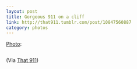 ```yaml
---
layout: post
title: Gorgeous 911 on a cliff
link: http://that911.tumblr.com/post/10847560887
category: photos
---
```


<p><a href="http://that911.tumblr.com/post/10847560887">Photo</a>:</p>
<blockquote>
<p><img src="http://30.media.tumblr.com/tumblr_lsbkglWvH51qfzs7zo1_500.jpg" alt="" /></p>
</blockquote>
<p>(Via <a href="http://that911.tumblr.com/">That 911</a>)</p>
